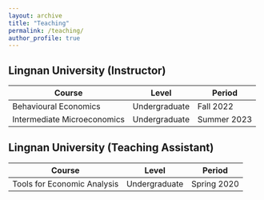 ```yaml
---
layout: archive
title: "Teaching"
permalink: /teaching/
author_profile: true
---
```


## Lingnan University (Instructor)

| Course   | Level  | Period |
| -------- | ------ | ------ |
| Behavioural Economics | Undergraduate | Fall 2022
| Intermediate Microeconomics | Undergraduate | Summer 2023

## Lingnan University (Teaching Assistant)

| Course | Level  |Period |
| -------- | ------ | ------ | 
|Tools for Economic Analysis| Undergraduate | Spring 2020
